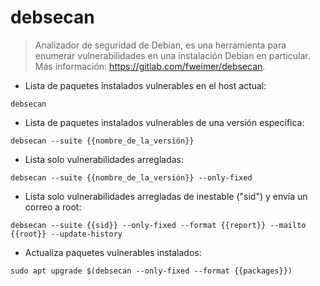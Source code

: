 # debsecan

> Analizador de seguridad de Debian, es una herramienta para enumerar vulnerabilidades en una instalación Debian en particular.
> Más información: <https://gitlab.com/fweimer/debsecan>.

- Lista de paquetes instalados vulnerables en el host actual:

`debsecan`

- Lista de paquetes instalados vulnerables de una versión específica:

`debsecan --suite {{nombre_de_la_versión}}`

- Lista solo vulnerabilidades arregladas:

`debsecan --suite {{nombre_de_la_versión}} --only-fixed`

- Lista solo vulnerabilidades arregladas de inestable ("sid") y envía un correo a root:

`debsecan --suite {{sid}} --only-fixed --format {{report}} --mailto {{root}} --update-history`

- Actualiza paquetes vulnerables instalados:

`sudo apt upgrade $(debsecan --only-fixed --format {{packages}})`
